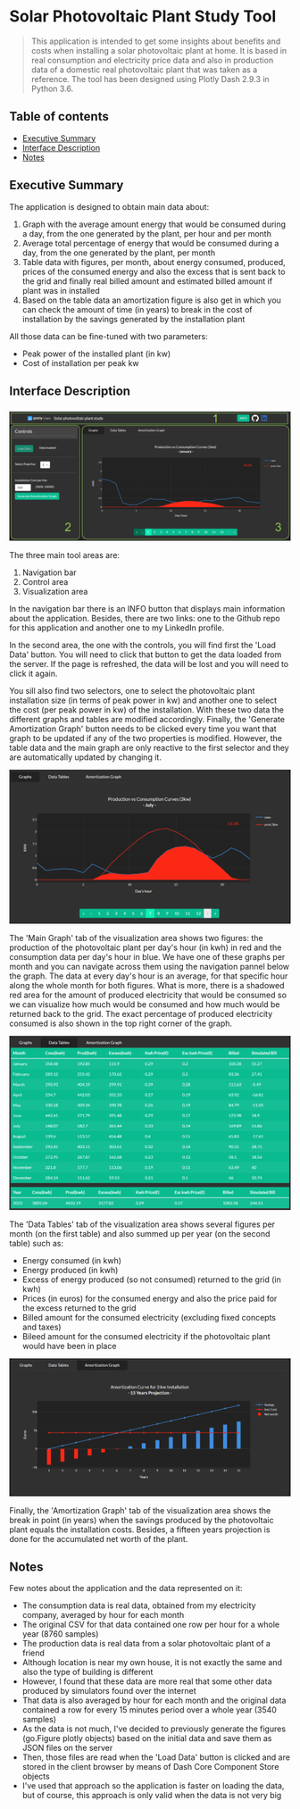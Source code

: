 # Solar Photovoltaic Plant Study Tool
> This application is intended to get some insights about benefits and costs when installing a solar photovoltaic plant at home. It is based in real consumption and electricity price data and also in production data of a domestic real photovoltaic plant that was taken as a reference. The tool has been designed using Plotly Dash 2.9.3 in Python 3.6.

## Table of contents
* [Executive Summary](#executive-summary)
* [Interface Description](#interface-description)
* [Notes](#notes)

## Executive Summary
The application is designed to obtain main data about:
1. Graph with the average amount energy that would be consumed during a day, from the one generated by the plant, per hour and per month
2. Average total percentage of energy that would be consumed during a day, from the one generated by the plant, per month
3. Table data with figures, per month, about energy consumed, produced, prices of the consumed energy and also the excess that is sent back to the grid and finally real billed amount and estimated billed amount if plant was in installed
4. Based on the table data an amortization figure is also get in which you can check the amount of time (in years) to break in the cost of installation by the savings generated by the installation plant

All those data can be fine-tuned with two parameters:
* Peak power of the installed plant (in kw)
* Cost of installation per peak kw

## Interface Description

![Tool Interface Main Areas](./assets/interface.png)

The three main tool areas are:
1. Navigation bar
2. Control area
3. Visualization area

In the navigation bar there is an INFO button that displays main information about the application. Besides, there are two links: one to the Github repo for this application and another one to my LinkedIn profile.

In the second area, the one with the controls, you will find first the 'Load Data' button. You will need to click that button to get the data loaded from the server. If the page is refreshed, the data will be lost and you will need to click it again.

You sill also find two selectors, one to select the photovoltaic plant installation size (in terms of peak power in kw) and another one to select the cost (per peak power in kw) of the installation. With these two data the different graphs and tables are modified accordingly. Finally, the 'Generate Amortization Graph' button needs to be clicked every time you want that graph to be updated if any of the two properties is modified. However, the table data and the main graph are only reactive to the first selector and they are automatically updated by changing it.

![Main Graph](./assets/main_graph.png)

The 'Main Graph' tab of the visualization area shows two figures: the production of the photovoltaic plant per day's hour (in kwh) in red and the consumption data per day's hour in blue. We have one of these graphs per month and you can navigate across them using the navigation pannel below the graph. The data at every day's hour is an average, for that specific hour along the whole month for both figures. What is more, there is a shadowed red area for the amount of produced electricity that would be consumed so we can visualize how much would be consumed and how much would be returned back to the grid. The exact percentage of produced electricity consumed is also shown in the top right corner of the graph.

![Data Tables](./assets/tables.png)

The 'Data Tables' tab of the visualization area shows several figures per month (on the first table) and also summed up per year (on the second table) such as:

* Energy consumed (in kwh)
* Energy produced (in kwh)
* Excess of energy produced (so not consumed) returned to the grid (in kwh)
* Prices (in euros) for the consumed energy and also the price paid for the excess returned to the grid
* Billed amount for the consumed electricity (excluding fixed concepts and taxes)
* Bileed amount for the consumed electricity if the photovoltaic plant would have been in place

![Amortization Graph](./assets/amortization.png)

Finally, the 'Amortization Graph' tab of the visualization area shows the break in point (in years) when the savings produced by the photovoltaic plant equals the installation costs. Besides, a fifteen years projection is done for the accumulated net worth of the plant. 

## Notes

Few notes about the application and the data represented on it: 

* The consumption data is real data, obtained from my electricity company, averaged by hour for each month
* The original CSV for that data contained one row per hour for a whole year (8760 samples)
* The production data is real data from a solar photovoltaic plant of a friend
* Although location is near my own house, it is not exactly the same and also the type of building is different
* However, I found that these data are more real that some other data produced by simulators found over the internet
* That data is also averaged by hour for each month and the original data contained a row for every 15 minutes period over a whole year (3540 samples)
* As the data is not much, I've decided to previously generate the figures (go.Figure plotly objects) based on the initial data and save them as JSON files on the server
* Then, those files are read when the 'Load Data' button is clicked and are stored in the client browser by means of Dash Core Component Store objects
* I've used that approach so the application is faster on loading the data, but of course, this approach is only valid when the data is not very big